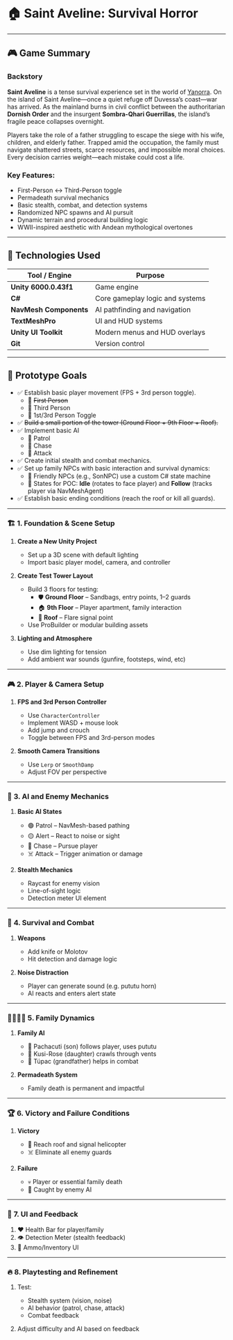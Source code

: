 # 🏠 Saint Aveline: Survival Horror

---

## 🎮 Game Summary

### Backstory

**Saint Aveline** is a tense survival experience set in the world of [Yanorra](https://github.com/DogFingerStudios/Yanorra). On the island of Saint Aveline—once a quiet refuge off Duvessa’s coast—war has arrived. As the mainland burns in civil conflict between the authoritarian **Dornish Order** and the insurgent **Sombra-Qhari Guerrillas**, the island’s fragile peace collapses overnight.

Players take the role of a father struggling to escape the siege with his wife, children, and elderly father. Trapped amid the occupation, the family must navigate shattered streets, scarce resources, and impossible moral choices. Every decision carries weight—each mistake could cost a life.

### Key Features:
- First-Person ↔ Third-Person toggle
- Permadeath survival mechanics
- Basic stealth, combat, and detection systems
- Randomized NPC spawns and AI pursuit
- Dynamic terrain and procedural building logic
- WWII-inspired aesthetic with Andean mythological overtones

---

## 🧪 Technologies Used

| Tool / Engine | Purpose |
|---------------|---------|
| **Unity 6000.0.43f1** | Game engine |
| **C#** | Core gameplay logic and systems |
| **NavMesh Components** | AI pathfinding and navigation |
| **TextMeshPro** | UI and HUD systems |
| **Unity UI Toolkit** | Modern menus and HUD overlays |
| **Git** | Version control |

---

## 🎯 **Prototype Goals**

- ✅ Establish basic player movement (FPS + 3rd person toggle).
   - 🔹 <s>First Person</s>
   - 🔹 Third Person
   - 🔹 1st/3rd Person Toggle
- ✅ <s>Build a small portion of the tower (Ground Floor + 9th Floor + Roof).</s>
- ✅ Implement basic AI
   - 🔹 Patrol
   - 🔹 Chase
   - 🔹 Attack
- ✅ Create initial stealth and combat mechanics.
- ✅ Set up family NPCs with basic interaction and survival dynamics:
  - 🔹 Friendly NPCs (e.g., SonNPC) use a custom C# state machine
  - 🔹 States for POC: **Idle** (rotates to face player) and **Follow** (tracks player via NavMeshAgent)
- ✅ Establish basic ending conditions (reach the roof or kill all guards).

---

### 🏗️ **1. Foundation & Scene Setup**

1. **Create a New Unity Project**
   - Set up a 3D scene with default lighting
   - Import basic player model, camera, and controller

2. **Create Test Tower Layout**
   - Build 3 floors for testing:
     - 🛡️ **Ground Floor** – Sandbags, entry points, 1–2 guards
     - 🏠 **9th Floor** – Player apartment, family interaction
     - 🚁 **Roof** – Flare signal point
   - Use ProBuilder or modular building assets

3. **Lighting and Atmosphere**
   - Use dim lighting for tension
   - Add ambient war sounds (gunfire, footsteps, wind, etc)

---

### 🎮 **2. Player & Camera Setup**

1. **FPS and 3rd Person Controller**
   - Use `CharacterController`
   - Implement WASD + mouse look
   - Add jump and crouch
   - Toggle between FPS and 3rd-person modes

2. **Smooth Camera Transitions**
   - Use `Lerp` or `SmoothDamp`
   - Adjust FOV per perspective

---

### 👹 **3. AI and Enemy Mechanics**

1. **Basic AI States**
   - 🟢 Patrol – NavMesh-based pathing
   - 🟡 Alert – React to noise or sight
   - 🔴 Chase – Pursue player
   - ☠️ Attack – Trigger animation or damage

2. **Stealth Mechanics**
   - Raycast for enemy vision
   - Line-of-sight logic
   - Detection meter UI element

---

### 🏃 **4. Survival and Combat**

1. **Weapons**
   - Add knife or Molotov
   - Hit detection and damage logic

2. **Noise Distraction**
   - Player can generate sound (e.g. pututu horn)
   - AI reacts and enters alert state

---

### 👨‍👩‍👧‍👦 **5. Family Dynamics**

1. **Family AI**
   - 👦 Pachacuti (son) follows player, uses pututu
   - 👧 Kusi-Rose (daughter) crawls through vents
   - 👴 Túpac (grandfather) helps in combat

2. **Permadeath System**
   - Family death is permanent and impactful

---

### 🏆 **6. Victory and Failure Conditions**

1. **Victory**
   - 🚁 Reach roof and signal helicopter
   - ☠️ Eliminate all enemy guards

2. **Failure**
   - 💀 Player or essential family death
   - 🛑 Caught by enemy AI

---

### 🎯 **7. UI and Feedback**

1. ❤️ Health Bar for player/family
2. 👁️ Detection Meter (stealth feedback)
3. 🎒 Ammo/Inventory UI

---

### 🔥 **8. Playtesting and Refinement**

1. Test:
   - Stealth system (vision, noise)
   - AI behavior (patrol, chase, attack)
   - Combat feedback

2. Adjust difficulty and AI based on feedback


